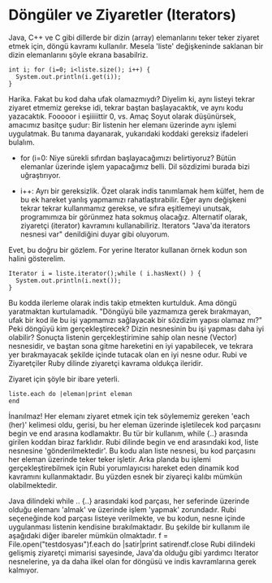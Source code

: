 # Döngüler ve Ziyaretler (Iterators)

Java, C++ ve C gibi dillerde bir dizin (array) elemanlarını teker
teker ziyaret etmek için, döngü kavramı kullanılır. Mesela 'liste'
değişkeninde saklanan bir dizin elemanlarını şöyle ekrana basabilriz.

```
int i; for (i=0; i<liste.size(); i++) {
  System.out.println(i.get(i));
}
```

Harika. Fakat bu kod daha ufak olamazmıydı? Diyelim ki, aynı listeyi
tekrar ziyaret etmemiz gerekse idi, tekrar baştan başlayacaktık, ve
aynı kodu yazacaktık.  Fooooor i eşiiiiittir 0, vs.  Amaç Soyut olarak
düşünürsek, amacımız basitçe şudur: Bir listenin her elemanı üzerinde
aynı işlemi uygulatmak.  Bu tanıma dayanarak, yukarıdaki koddaki
gereksiz ifadeleri bulalım.

* for (i=0: Niye sürekli sıfırdan başlayacağımızı belirtiyoruz? Bütün
elemanlar üzerinde işlem yapacağımız belli. Dil sözdizimi burada bizi
uğraştırıyor.

* i++: Ayrı bir gereksizlik. Özet olarak indis tanımlamak hem külfet,
hem de bu ek hareket yanlış yapmamızı rahatlaştırabilir. Eğer aynı
değişkeni tekrar tekrar kullanmamız gerekse, ve sıfıra eşitlemeyi
unutsak, programımıza bir görünmez hata sokmuş olacağız.  Alternatif
olarak, ziyaretçi (iterator) kavramını kullanabiliriz.  Iterators
"Java'da iterators nesnesi var" denildiğini duyar gibi oluyorum.

Evet, bu doğru bir gözlem. For yerine Iterator kullanan örnek kodun
son halini gösterelim.

```
Iterator i = liste.iterator();while ( i.hasNext() ) {
  System.out.println(i.next());
}
```

Bu kodda ilerleme olarak indis takip etmekten kurtulduk. Ama döngü
yaratmaktan kurtulamadık.  "Döngüyü bile yazmamıza gerek bırakmayan,
ufak bir kod ile bu işi yapmamızı sağlayacak bir sözdizim yapısı
olamaz mı?" Peki döngüyü kim gerçekleştirecek?  Dizin nesnesinin bu
işi yapması daha iyi olabilir?  Sonuçta listenin gerçekleştirimine
sahip olan nesne (Vector) nesnesidir, ve baştan sona gitme hareketini
en iyi yapabilecek, ve tekrara yer bırakmayacak şekilde içinde tutacak
olan en iyi nesne odur.  Rubi ve Ziyaretçiler Ruby dilinde ziyaretçi
kavrama oldukça ileridir.

Ziyaret için şöyle bir ibare yeterli.

```
liste.each do |eleman|print eleman
end
```

İnanılmaz! Her elemanı ziyaret etmek için tek söylememiz gereken 'each
(her)' kelimesi oldu, gerisi, bu her eleman üzerinde işletilecek kod
parçasını begin ve end arasına kodlamaktır.  Bu tür bir kullanım,
while {..} arasında girilen koddan biraz farklıdır. Rubi dilinde begin
ve end arasındaki kod, liste nesnesine 'gönderilmektedir'. Bu kodu
alan liste nesnesi, bu kod parçasını her eleman üzerinde teker teker
işletir.  Arka planda bu işlemi gerçekleştirebilmek için Rubi
yorumlayıcısı hareket eden dinamik kod kavramını kullanmaktadır. Bu
yüzden esnek bir ziyareçi kalıbı mümkün olabilmektedir.

Java dilindeki while .. {..} arasındaki kod parçası, her seferinde
üzerinde olduğu elemanı 'almak' ve üzerinde işlem 'yapmak'
zorundadır. Rubi seçeneğinde kod parçası listeye verilmekte, ve bu
kodun, nesne içinde uygulanması listenin kendisine bırakılmaktadır. Bu
şekilde bir kullanım ile aşağıdaki diğer ibareler mümkün olmaktadır.
f = File.open("testdosyası")f.each do |satir|print satirendf.close
Rubi dilindeki gelişmiş ziyaretçi mimarisi sayesinde, Java'da olduğu
gibi yardımcı Iterator nesnelerine, ya da daha ilkel olan for döngüsü
ve indis kavramlarına gerek kalmıyor.





